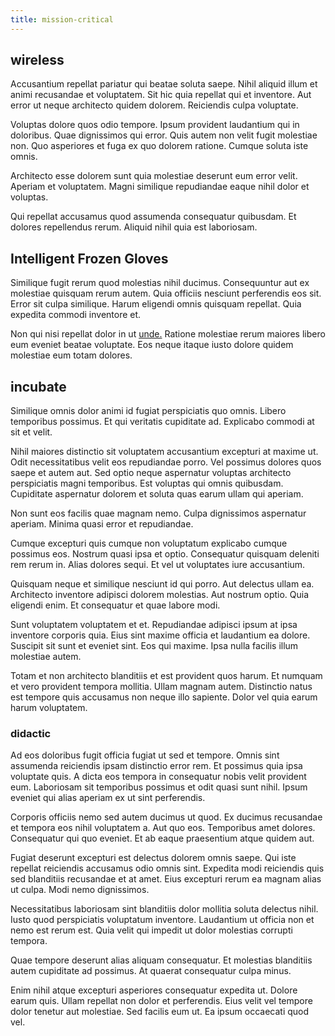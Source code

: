```yaml
---
title: mission-critical
---
```


## wireless

Accusantium repellat pariatur qui beatae soluta saepe. Nihil aliquid illum et animi recusandae et voluptatem. Sit hic quia repellat qui et inventore. Aut error ut neque architecto quidem dolorem. Reiciendis culpa voluptate.

Voluptas dolore quos odio tempore. Ipsum provident laudantium qui in doloribus. Quae dignissimos qui error. Quis autem non velit fugit molestiae non. Quo asperiores et fuga ex quo dolorem ratione. Cumque soluta iste omnis.

Architecto esse dolorem sunt quia molestiae deserunt eum error velit. Aperiam et voluptatem. Magni similique repudiandae eaque nihil dolor et voluptas.

Qui repellat accusamus quod assumenda consequatur quibusdam. Et dolores repellendus rerum. Aliquid nihil quia est laboriosam.

## Intelligent Frozen Gloves

Similique fugit rerum quod molestias nihil ducimus. Consequuntur aut ex molestiae quisquam rerum autem. Quia officiis nesciunt perferendis eos sit. Error sit culpa similique. Harum eligendi omnis quisquam repellat. Quia expedita commodi inventore et.

Non qui nisi repellat dolor in ut [unde.](/dolore/odio/neque/et/hub_standardization.md) Ratione molestiae rerum maiores libero eum eveniet beatae voluptate. Eos neque itaque iusto dolore quidem molestiae eum totam dolores.

## incubate

Similique omnis dolor animi id fugiat perspiciatis quo omnis. Libero temporibus possimus. Et qui veritatis cupiditate ad. Explicabo commodi at sit et velit.

Nihil maiores distinctio sit voluptatem accusantium excepturi at maxime ut. Odit necessitatibus velit eos repudiandae porro. Vel possimus dolores quos saepe et autem aut. Sed optio neque aspernatur voluptas architecto perspiciatis magni temporibus. Est voluptas qui omnis quibusdam. Cupiditate aspernatur dolorem et soluta quas earum ullam qui aperiam.

Non sunt eos facilis quae magnam nemo. Culpa dignissimos aspernatur aperiam. Minima quasi error et repudiandae.

Cumque excepturi quis cumque non voluptatum explicabo cumque possimus eos. Nostrum quasi ipsa et optio. Consequatur quisquam deleniti rem rerum in. Alias dolores sequi. Et vel ut voluptates iure accusantium.

Quisquam neque et similique nesciunt id qui porro. Aut delectus ullam ea. Architecto inventore adipisci dolorem molestias. Aut nostrum optio. Quia eligendi enim. Et consequatur et quae labore modi.

Sunt voluptatem voluptatem et et. Repudiandae adipisci ipsum at ipsa inventore corporis quia. Eius sint maxime officia et laudantium ea dolore. Suscipit sit sunt et eveniet sint. Eos qui maxime. Ipsa nulla facilis illum molestiae autem.

Totam et non architecto blanditiis et est provident quos harum. Et numquam et vero provident tempora mollitia. Ullam magnam autem. Distinctio natus est tempore quis accusamus non neque illo sapiente. Dolor vel quia earum harum voluptatem.

### didactic

Ad eos doloribus fugit officia fugiat ut sed et tempore. Omnis sint assumenda reiciendis ipsam distinctio error rem. Et possimus quia ipsa voluptate quis. A dicta eos tempora in consequatur nobis velit provident eum. Laboriosam sit temporibus possimus et odit quasi sunt nihil. Ipsum eveniet qui alias aperiam ex ut sint perferendis.

Corporis officiis nemo sed autem ducimus ut quod. Ex ducimus recusandae et tempora eos nihil voluptatem a. Aut quo eos. Temporibus amet dolores. Consequatur qui quo eveniet. Et ab eaque praesentium atque quidem aut.

Fugiat deserunt excepturi est delectus dolorem omnis saepe. Qui iste repellat reiciendis accusamus odio omnis sint. Expedita modi reiciendis quis sed blanditiis recusandae et at amet. Eius excepturi rerum ea magnam alias ut culpa. Modi nemo dignissimos.

Necessitatibus laboriosam sint blanditiis dolor mollitia soluta delectus nihil. Iusto quod perspiciatis voluptatum inventore. Laudantium ut officia non et nemo est rerum est. Quia velit qui impedit ut dolor molestias corrupti tempora.

Quae tempore deserunt alias aliquam consequatur. Et molestias blanditiis autem cupiditate ad possimus. At quaerat consequatur culpa minus.

Enim nihil atque excepturi asperiores consequatur expedita ut. Dolore earum quis. Ullam repellat non dolor et perferendis. Eius velit vel tempore dolor tenetur aut molestiae. Sed facilis eum ut. Ea ipsum occaecati quod vel.
